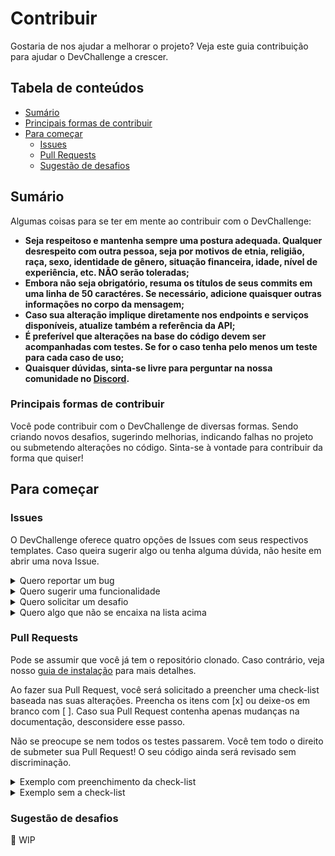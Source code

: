 # Contribuir

Gostaria de nos ajudar a melhorar o projeto? Veja este guia contribuição para ajudar o DevChallenge a crescer.

## Tabela de conteúdos

- [Sumário](#sumário)
- [Principais formas de contribuir](#principais-formas-de-contribuir)
- [Para começar](#para-começar)
  - [Issues](#issues)
  - [Pull Requests](#pull-requests)
  - [Sugestão de desafios](#sugestão-de-desafios)

## Sumário

Algumas coisas para se ter em mente ao contribuir com o DevChallenge:

* **Seja respeitoso e mantenha sempre uma postura adequada. Qualquer desrespeito com outra pessoa, seja por motivos de etnia, religião, raça, sexo, identidade de gênero, situação financeira, idade, nível de experiência, etc. NÃO serão toleradas;**
* **Embora não seja obrigatório, resuma os títulos de seus commits em uma linha de 50 caractéres. Se necessário, adicione quaisquer outras informações no corpo da mensagem;**
* **Caso sua alteração implique diretamente nos endpoints e serviços disponíveis, atualize também a referência da API;**
* **É preferível que alterações na base do código devem ser acompanhadas com testes. Se for o caso tenha pelo menos um teste para cada caso de uso;**
* **Quaisquer dúvidas, sinta-se livre para perguntar na nossa comunidade no [Discord](https://discord.gg/yvYXhGj).**

### Principais formas de contribuir

Você pode contribuir com o DevChallenge de diversas formas. Sendo criando novos desafios, sugerindo melhorias, indicando falhas no projeto ou submetendo alterações no código. Sinta-se à vontade para contribuir da forma que quiser!

## Para começar

### Issues

O DevChallenge oferece quatro opções de Issues com seus respectivos templates. Caso queira sugerir algo ou tenha alguma dúvida, não hesite em abrir uma nova Issue.

<details>
<summary>Quero reportar um bug</summary>
<br>
:construction: WIP
</details>

<details>
<summary>Quero sugerir uma funcionalidade</summary>
<br>
:construction: WIP
</details>

<details>
<summary>Quero solicitar um desafio</summary>
<br>
:construction: WIP
</details>

<details>
<summary>Quero algo que não se encaixa na lista acima</summary>
<br>
:construction: WIP
</details>

### Pull Requests

Pode se assumir que você já tem o repositório clonado. Caso contrário, veja nosso [guia de instalação](README.md#para-começar) para mais detalhes.

Ao fazer sua Pull Request, você será solicitado a preencher uma check-list baseada nas suas alterações. Preencha os itens com [x] ou deixe-os em branco com [ ]. Caso sua Pull Request contenha apenas mudanças na documentação, desconsidere esse passo.

Não se preocupe se nem todos os testes passarem. Você tem todo o direito de submeter sua Pull Request! O seu código ainda será revisado sem discriminação.

<details>
<summary>Exemplo com preenchimento da check-list</summary>
<br>
Corrigir estado incorreto do módulo SkyNet

Há um problema onde algumas IAs estão ganhando uma consciência maligna. O problema pode ser corrigido apenas com o código abaixo:

\```js
  <br>
  // skynet-core.js
  <br>
  if (evil) {
    <br>
    dont();
    <br>
  }
  <br>
\```

**Check-list:**<br>
\- [x] A Pull Request soluciona uma issue.<br>
\- [x] Executar \`npm run test\` passará todas as suítes de testes definidas (Incluindo lint).<br>
\- [ ] Adicionei novos testes para previnir falhas.<br>
\- [ ] Atualizei a documentação de acordo com as alterações no código (Se aplicável).<br>
\- [x] Li e segui o guia de contribuição disponibilizado.<br>

Fix #29
</details>

<details>
<summary>Exemplo sem a check-list</summary>
<br>
Corrigir erro de digitação no guia de instalação

Alguns desenvolvedores estavam reportando problemas para instalar devido ao erro.

Fix #14
Fix #21
</details>

### Sugestão de desafios

:construction: WIP
